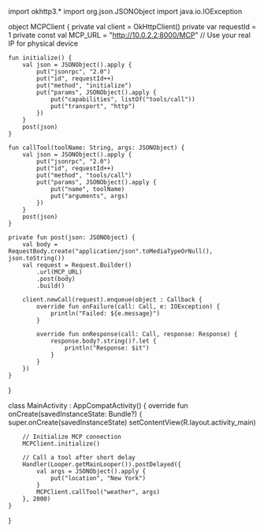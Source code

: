 import okhttp3.*
import org.json.JSONObject
import java.io.IOException

object MCPClient {
    private val client = OkHttpClient()
    private var requestId = 1
    private const val MCP_URL = "http://10.0.2.2:8000/MCP" // Use your real IP for physical device

    fun initialize() {
        val json = JSONObject().apply {
            put("jsonrpc", "2.0")
            put("id", requestId++)
            put("method", "initialize")
            put("params", JSONObject().apply {
                put("capabilities", listOf("tools/call"))
                put("transport", "http")
            })
        }
        post(json)
    }

    fun callTool(toolName: String, args: JSONObject) {
        val json = JSONObject().apply {
            put("jsonrpc", "2.0")
            put("id", requestId++)
            put("method", "tools/call")
            put("params", JSONObject().apply {
                put("name", toolName)
                put("arguments", args)
            })
        }
        post(json)
    }

    private fun post(json: JSONObject) {
        val body = RequestBody.create("application/json".toMediaTypeOrNull(), json.toString())
        val request = Request.Builder()
            .url(MCP_URL)
            .post(body)
            .build()

        client.newCall(request).enqueue(object : Callback {
            override fun onFailure(call: Call, e: IOException) {
                println("Failed: ${e.message}")
            }

            override fun onResponse(call: Call, response: Response) {
                response.body?.string()?.let {
                    println("Response: $it")
                }
            }
        })
    }
}



class MainActivity : AppCompatActivity() {
    override fun onCreate(savedInstanceState: Bundle?) {
        super.onCreate(savedInstanceState)
        setContentView(R.layout.activity_main)

        // Initialize MCP connection
        MCPClient.initialize()

        // Call a tool after short delay
        Handler(Looper.getMainLooper()).postDelayed({
            val args = JSONObject().apply {
                put("location", "New York")
            }
            MCPClient.callTool("weather", args)
        }, 2000)
    }
}
